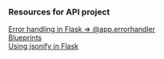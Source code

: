### Resources for API project

[Error handling in Flask => @app.errorhandler](https://flask.palletsprojects.com/en/2.2.x/errorhandling/)  
[Blueprints](https://flask.palletsprojects.com/en/1.1.x/blueprints/)  
[Using jsonify in Flask](https://www.fullstackpython.com/flask-json-jsonify-examples.html)  
